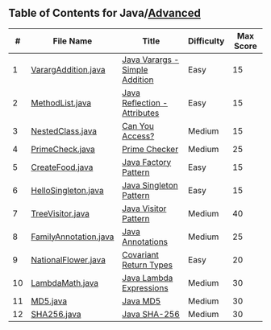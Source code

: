 ## Table of Contents for Java/[Advanced](https://www.hackerrank.com/domains/java?filters%5Bsubdomains%5D%5B%5D=java-advanced)

| #  | File Name                                      | Title                            | Difficulty | Max Score |
| -- | ---------------------------------------------- | -------------------------------- | ---------- | --------- |
| 1  | [VarargAddition.java](VarargAddition.java)     | [Java Varargs - Simple Addition] | Easy       | 15        |
| 2  | [MethodList.java](MethodList.java)             | [Java Reflection - Attributes]   | Easy       | 15        |
| 3  | [NestedClass.java](NestedClass.java)           | [Can You Access?]                | Medium     | 15        |
| 4  | [PrimeCheck.java](PrimeCheck.java)             | [Prime Checker]                  | Medium     | 25        |
| 5  | [CreateFood.java](CreateFood.java)             | [Java Factory Pattern]           | Easy       | 15        |
| 6  | [HelloSingleton.java](HelloSingleton.java)     | [Java Singleton Pattern]         | Easy       | 15        |
| 7  | [TreeVisitor.java](TreeVisitor.java)           | [Java Visitor Pattern]           | Medium     | 40        |
| 8  | [FamilyAnnotation.java](FamilyAnnotation.java) | [Java Annotations]               | Medium     | 25        |
| 9  | [NationalFlower.java](NationalFlower.java)     | [Covariant Return Types]         | Easy       | 20        |
| 10 | [LambdaMath.java](LambdaMath.java)             | [Java Lambda Expressions]        | Medium     | 30        |
| 11 | [MD5.java](MD5.java)                           | [Java MD5]                       | Medium     | 30        |
| 12 | [SHA256.java](SHA256.java)                                 | [Java SHA-256]                   | Medium     | 30        |

[Java Varargs - Simple Addition]: https://www.hackerrank.com/challenges/simple-addition-varargs/problem
[Java Reflection - Attributes]: https://www.hackerrank.com/challenges/java-reflection-attributes/problem
[Can You Access?]: https://www.hackerrank.com/challenges/can-you-access/problem
[Prime Checker]: https://www.hackerrank.com/challenges/prime-checker/problem
[Java Factory Pattern]: https://www.hackerrank.com/challenges/java-factory/problem
[Java Singleton Pattern]: https://www.hackerrank.com/challenges/java-singleton/problem
[Java Visitor Pattern]: https://www.hackerrank.com/challenges/java-vistor-pattern/problem
[Java Annotations]: https://www.hackerrank.com/challenges/java-annotations/problem
[Covariant Return Types]: https://www.hackerrank.com/challenges/java-covariance/problem
[Java Lambda Expressions]: https://www.hackerrank.com/challenges/java-lambda-expressions/problem
[Java MD5]: https://www.hackerrank.com/challenges/java-md5/problem
[Java SHA-256]: https://www.hackerrank.com/challenges/sha-256/problem
